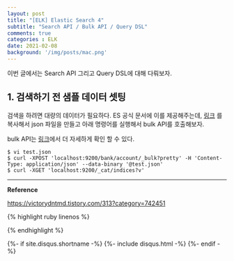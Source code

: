 ```yaml
---
layout: post
title: "[ELK] Elastic Search 4"
subtitle: "Search API / Bulk API / Query DSL"    
comments: true
categories : ELK
date: 2021-02-08
background: '/img/posts/mac.png'
---
```


이번 글에서는 Search API 그리고 Query DSL에 대해 다뤄보자.   

## 1. 검색하기 전 샘플 데이터 셋팅   

검색을 하려면 대량의 데이터가 필요하다. ES 공식 문서에 
이를 제공해주는데, [링크](https://raw.githubusercontent.com/elastic/elasticsearch/master/docs/src/test/resources/accounts.json) 를 복사해서 
json 파일을 만들고 아래 명령어를 실행해서 bulk API를 호출해보자.   

bulk API는 [링크](https://esbook.kimjmin.net/04-data/4.3-_bulk)에서 더 자세하게 확인 할 수 있다.   

```
$ vi test.json   
$ curl -XPOST 'localhost:9200/bank/account/_bulk?pretty' -H 'Content-Type: application/json' --data-binary '@test.json'   
$ curl -XGET 'localhost:9200/_cat/indices?v'
```




- - - 

**Reference**    

<https://victorydntmd.tistory.com/313?category=742451>    

{% highlight ruby linenos %}

{% endhighlight %}


{%- if site.disqus.shortname -%}
    {%- include disqus.html -%}
{%- endif -%}

